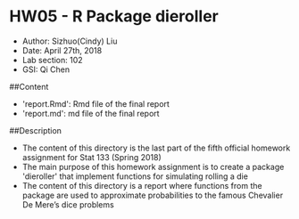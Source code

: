 # HW05 - R Package dieroller

- Author: Sizhuo(Cindy) Liu
- Date: April 27th, 2018
- Lab section: 102
- GSI: Qi Chen

##Content

- 'report.Rmd': Rmd file of the final report
- 'report.md': md file of the final report

##Description

* The content of this directory is the last part of the fifth official homework assignment for Stat 133 (Spring 2018)
* The main purpose of this homework assignment is to create a package 'dieroller' that implement functions for simulating rolling a die
* The content of this directory is a report where functions from the package are used to approximate probabilities to the famous Chevalier De Mere’s dice problems
 
